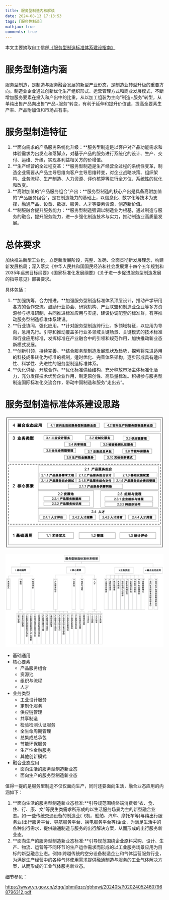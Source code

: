 ```yaml
---
title: 服务型制造内核解读
date: 2024-08-13 17:13:53
tags: [服务性制造]
mathjax: true
comments: true
---
```


本文主要摘取自工信部[《服务型制造标准体系建设指南》](https://www.yn.gov.cn/ztgg/lqhm/lqzc/gbhqwj/202405/P020240524607968796312.pdf)

# 服务型制造内涵

服务型制造，是制造与服务融合发展的新型产业形态，是制造业转型升级的重要方向。制造业企业通过创新优化生产组织形式、运营管理方式和商业发展模式，不断增加服务要素在投入和产出中的比重，从以加工组装为主向“制造+服务”转型，从单纯出售产品向出售“产品+服务”转变，有利于延伸和提升价值链，提高全要素生产率、产品附加值和市场占有率。

# 服务型制造特征

1. **面向需求的产品服务系统化升级：**服务型制造是以客户对产品功能需求和体验需求为出发点和落脚点，对基于产品的服务进行系统化的设计、生产、交付、运维、升级，实现各利益相关方的价增值。
2. **生产经营的全过程变革：**服务型制造是生产经营全过程的系统性变革，制造企业需要从产品主导思维向客户主导思维转变，对企业战略决策、组织架构、业务流程、生产制造、人力资源、评价核算等进行全方位、系统性的优化和改变。
3. **高附加值的“产品服务组合”产出：**服务型制造的核心产出是具备高附加值的“产品服务组合”，是在制造能力的基础上，以信息化、数字化等技术为支撑，融通产品、设备、数据、服务、人才等要素资源，创造新价值。
4. **制服融合提升服务能力：**服务型制造强调以制造业为根基，通过制造与服务的融合，提升服务能力，进一步强化制造技术与实力，推动制造业高质量发展。

# 总体要求

加快推进新型工业化，立足新发展阶段，完整、准确、全面贯彻新发展理念，构建新发展格局；深入落实《中华人民共和国国民经济和社会发展第十四个五年规划和2035年远景目标纲要》《国家标准化发展纲要》《关于进一步促进服务型制造发展的指导意见》部署要求。

具体包括：

1. **加强统筹，合力推进。**加强服务型制造标准体系顶层设计，推动产学研用各方的合作交流。鼓励行业协会、研究机构、产业联盟和制造业企业等多方资源参与标准研制，共同推进标准应用与实施，建设协调配套的标准群，有序推动服务型制造标准体系建设。
2. **行业协同，强化应用。**针对服务型制造跨行业、多领域特征，以应用为导向，急用先行。引导和推动覆盖多行业多领域关键场景、关键模式的技术标准和行业应用标准，发挥标准在产业融合中的引领和规范作用，加快推动新业态新模式发展。
3. **创新引领，持续完善。**结合服务型制造发展现状及趋势，探索将先进适用的科技成果转化为标准的机制，适时优化、完善体系架构，逐步形成具有适应性、科学性、先进性的服务型制造标准体系。
4. **优化供给，开放合作。**优化标准供给结构，充分释放市场主体标准化活力，充分发挥技术优势企业作用，制定原创性、高质量标准。积极参与服务型制造国际标准化交流合作，带动中国制造和服务“走出去”。

# 服务型制造标准体系建设思路

![](https://raw.githubusercontent.com/imonce/imgs/master/202408141359191.png)

![](https://raw.githubusercontent.com/imonce/imgs/master/202408141403146.png)

- 基础通用
- 核心要素
    - 产品服务组合
    - 资源池
    - 组织与流程
    - 人才
- 业务类型
    - 工业设计服务
    - 定制化服务
    - 供应链管理
    - 共享制造
    - 检验检测认证服务
    - 全生命周期管理
    - 总集成总承包
    - 节能环保服务
    - 生产性金融服务
    - 其他创新模式
- 融合业态应用
    - 面向生活的服务型制造新业态
    - 面向生产的服务型制造新业态

值得一提的是服务型制造不仅仅面向生产，同时还要面向生活，融合业态应用的内涵如下：

1. **面向生活的服务型制造新业态标准:**引导规范围绕终端消费者“衣、食、住、行、康、文”等民生类需求所形成的以生活服务场景为主的新型融合业态。如:一些传统交通设备的制造业(飞机、船舶、汽车、摩托车等)与纯出行服务业(出行服务平台、导航服务平台、换电服务平台等)企业，为满足生活中的各种出行需求，提供融通制造与服务的出行解决方案，从而形成的出行服务新业态。
2. **面向生产的服务型制造新业态标准:**引导规范围绕企业原料采购、设计、生产、物流、运营等不同环节的生产运作需求而形成的以工业服务场景应用为目标的新型融合业态。例如:跨越传统的空分设备制造企业和气体运营服务行业，为满足生产经营中的各种气体使用需求提供融通制造与服务的工业气体解决方案，从而形成的工业气体服务新业态。

细节参见：

https://www.yn.gov.cn/ztgg/lqhm/lqzc/gbhqwj/202405/P020240524607968796312.pdf